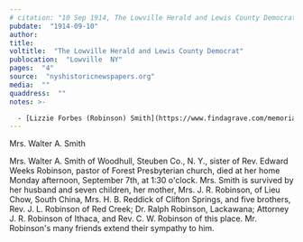 ```yaml
---
# citation: "10 Sep 1914, The Lowville Herald and Lewis County Democrat, Lowville NY, p4, nyshistoricnewspapers.org."
pubdate:  "1914-09-10"
author: 
title: 
voltitle:  "The Lowville Herald and Lewis County Democrat"
publocation:  "Lowville  NY"
pages:  "4"
source:  "nyshistoricnewspapers.org"
media:  ""
quaddress:  ""
notes: >-

  - [Lizzie Forbes (Robinson) Smith](https://www.findagrave.com/memorial/102446247/lizzie-forbes-smith) (1873 to 1914), a daughter of Reverend James Richards Robinson.
---
```

Mrs. Walter A. Smith

Mrs. Walter A. Smith of Woodhull, Steuben Co., N. Y., sister of Rev. Edward Weeks Robinson, pastor of Forest Presbyterian church, died at her home Monday afternoon, September 7th, at 1:30 o'clock. Mrs. Smith is survived by her husband and seven children, her mother, Mrs. J. R. Robinson, of Lieu Chow, South China, Mrs. H. B. Reddick of Clifton Springs, and five brothers, Rev. J. L. Robinson of Red Creek; Dr. Ralph Robinson, Lackawana; Attorney J. R. Robinson of Ithaca, and Rev. C. W. Robinson of this place. Mr. Robinson's many friends extend their sympathy to him.
